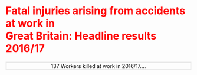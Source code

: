 <html>
<head>
<style>
body {
 color: black;
 }
 h1{
 color: red;
 }
 </style>
 </head>
 <body>
  
 <h1>Fatal injuries arising from accidents at work in <br>
   Great Britain: Headline results 2016/17 </h1>
<p style="border:3px; border-style:solid; border-color:#EAEAEA; background:#EAEAEA padding: 1em; text-align: center">137 Workers  killed at work in 2016/17....</p>
</body>
</html>


